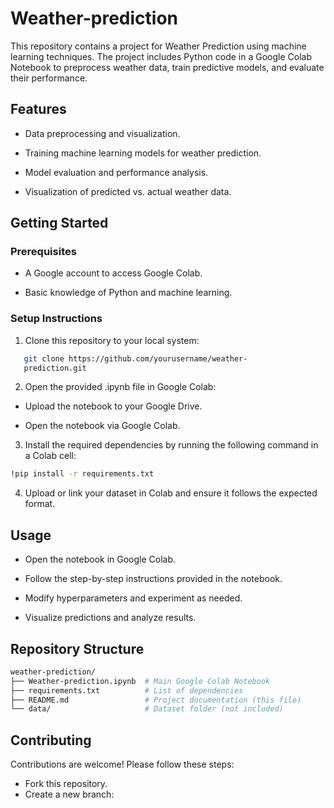  # Weather-prediction

This repository contains a project for Weather Prediction using machine learning techniques. The project includes Python code in a Google Colab Notebook to preprocess weather data, train predictive models, and evaluate their performance.

## Features

- Data preprocessing and visualization.

- Training machine learning models for weather prediction.

- Model evaluation and performance analysis.

- Visualization of predicted vs. actual weather data.

## Getting Started
### Prerequisites

- A Google account to access Google Colab.

- Basic knowledge of Python and machine learning.

### Setup Instructions

1. Clone this repository to your local system:

```Bash
   git clone https://github.com/yourusername/weather- 
   prediction.git
   ```
2. Open the provided .ipynb file in Google Colab:

  - Upload the notebook to your Google Drive.

  - Open the notebook via Google Colab.

3. Install the required dependencies by running the following command in a Colab cell:

```bash
!pip install -r requirements.txt
```
4. Upload or link your dataset in Colab and ensure it follows the expected format.
## Usage

- Open the notebook in Google Colab.

- Follow the step-by-step instructions provided in the notebook.

- Modify hyperparameters and experiment as needed.

- Visualize predictions and analyze results.

## Repository Structure

```Bash
weather-prediction/
├── Weather-prediction.ipynb  # Main Google Colab Notebook
├── requirements.txt          # List of dependencies
├── README.md                 # Project documentation (this file)
└── data/                     # Dataset folder (not included)
```
## Contributing
Contributions are welcome! Please follow these steps:

 - Fork this repository.
 - Create a new branch:
